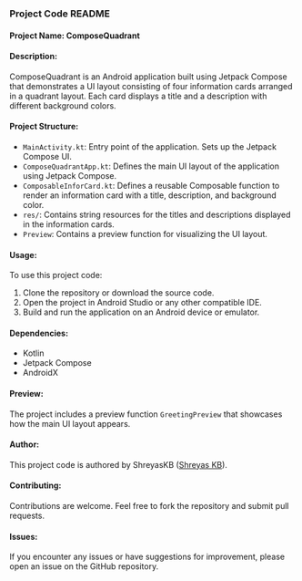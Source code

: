 ### Project Code README

#### Project Name: ComposeQuadrant

#### Description:
ComposeQuadrant is an Android application built using Jetpack Compose that demonstrates a UI layout consisting of four information cards arranged in a quadrant layout. Each card displays a title and a description with different background colors. 

#### Project Structure:
- `MainActivity.kt`: Entry point of the application. Sets up the Jetpack Compose UI.
- `ComposeQuadrantApp.kt`: Defines the main UI layout of the application using Jetpack Compose.
- `ComposableInforCard.kt`: Defines a reusable Composable function to render an information card with a title, description, and background color.
- `res/`: Contains string resources for the titles and descriptions displayed in the information cards.
- `Preview`: Contains a preview function for visualizing the UI layout.

#### Usage:
To use this project code:
1. Clone the repository or download the source code.
2. Open the project in Android Studio or any other compatible IDE.
3. Build and run the application on an Android device or emulator.

#### Dependencies:
- Kotlin
- Jetpack Compose
- AndroidX

#### Preview:
The project includes a preview function `GreetingPreview` that showcases how the main UI layout appears.

#### Author:
This project code is authored by ShreyasKB ([Shreyas KB](https://github.com/shreyaskbkukke/)).

#### Contributing:
Contributions are welcome. Feel free to fork the repository and submit pull requests.

#### Issues:
If you encounter any issues or have suggestions for improvement, please open an issue on the GitHub repository.
